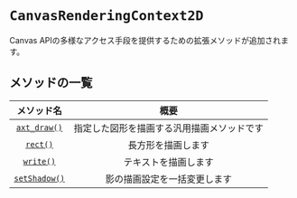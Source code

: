# `CanvasRenderingContext2D`

Canvas APIの多様なアクセス手段を提供するための拡張メソッドが追加されます。

## メソッドの一覧

| メソッド名 | 概要 |
|:----:|:----:|
| [`axt_draw()`](./axt_draw().md) | 指定した図形を描画する汎用描画メソッドです |
| [`rect()`](./rect().md) | 長方形を描画します |
| [`write()`](./write().md) | テキストを描画します |
| [`setShadow()`](./setShadow().md) | 影の描画設定を一括変更します |